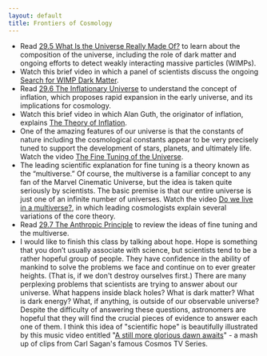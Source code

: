 ```yaml
---
layout: default
title: Frontiers of Cosmology
---
```


- Read [29.5 What Is the Universe Really Made Of?](https://openstax.org/books/astronomy-2e/pages/29-5-what-is-the-universe-really-made-of) to learn about the composition of the universe, including the role of dark matter and ongoing efforts to detect weakly interacting massive particles (WIMPs).
- Watch this brief video in which a panel of scientists discuss the ongoing [Search for WIMP Dark Matter](https://youtu.be/Ka-xxz6nMxU?si=oa1LKIBZbsOC96wr). 
- Read [29.6 The Inflationary Universe](https://openstax.org/books/astronomy-2e/pages/29-6-the-inflationary-universe) to understand the concept of inflation, which proposes rapid expansion in the early universe, and its implications for cosmology.
- Watch this brief video in which Alan Guth, the originator of inflation, explains [The Theory of Inflation](https://youtu.be/rEXDgpttmyc?si=KJiwpUSUAF0yuqk1).
- One of the amazing features of our universe is that the constants of nature including the cosmological constants appear to be very precisely tuned to support the development of stars, planets, and ultimately life. Watch the video [The Fine Tuning of the Universe](https://www.youtube.com/watch?v=Rhbls0VQKPw).
- The leading scientific explanation for fine tuning is a theory known as the “multiverse.” Of course, the multiverse is a familiar concept to any fan of the Marvel Cinematic Universe, but the idea is taken quite seriously by scientists. The basic premise is that our entire universe is just one of an infinite number of universes. Watch the video [Do we live in a multiverse?](https://youtu.be/-_OLc2P_CnE?si=dQbD5j81f1m8TNuA), in which leading cosmologists explain several variations of the core theory.
- Read [29.7 The Anthropic Principle](https://openstax.org/books/astronomy-2e/pages/29-7-the-anthropic-principle) to review the ideas of fine tuning and the multiverse.
- I would like to finish this class by talking about hope. Hope is something that you don’t usually associate with science, but scientists tend to be a rather hopeful group of people. They have confidence in the ability of mankind to solve the problems we face and continue on to ever greater heights. (That is, if we don't destroy ourselves first.) There are many perplexing problems that scientists are trying to answer about our universe. What happens inside black holes? What is dark matter? What is dark energy? What, if anything, is outside of our observable universe? Despite the difficulty of answering these questions, astronomers are hopeful that they will find the crucial pieces of evidence to answer each one of them. I think this idea of "scientific hope" is beautifully illustrated by this music video entitled "[A still more glorious dawn awaits](https://youtu.be/zSgiXGELjbc)" - a mash up of clips from Carl Sagan's famous Cosmos TV Series.
